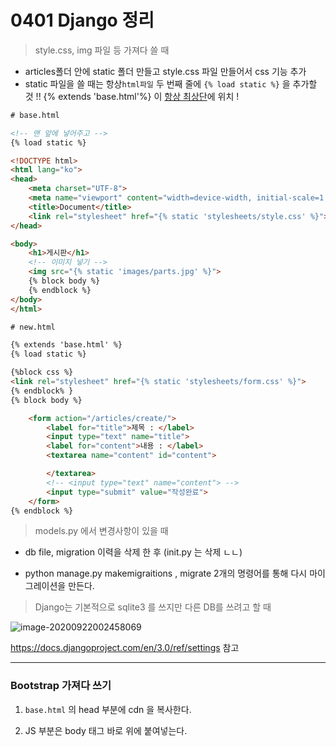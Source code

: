 # 0401 Django 정리

> style.css, img 파일 등 가져다 쓸 때

- articles폴더 안에 static 폴더 만들고 style.css 파일 만들어서 css 기능 추가
- static 파일을 쓸 때는 항상`html파일` 두 번째 줄에 `{% load static %}` 을 추가할 것 !! {% extends 'base.html'%} 이 <u>항상 최상단</u>에 위치 !

```html
# base.html

<!-- 맨 앞에 넣어주고 -->
{% load static %}

<!DOCTYPE html>
<html lang="ko">
<head>
    <meta charset="UTF-8">
    <meta name="viewport" content="width=device-width, initial-scale=1.0">
    <title>Document</title>
    <link rel="stylesheet" href="{% static 'stylesheets/style.css' %}">
</head>

<body>
    <h1>게시판</h1>
    <!-- 이미지 넣기 -->
    <img src="{% static 'images/parts.jpg' %}">
    {% block body %}
    {% endblock %}
</body>
</html>
```



```html
# new.html

{% extends 'base.html' %}
{% load static %}

{%block css %}
<link rel="stylesheet" href="{% static 'stylesheets/form.css' %}">
{% endblock% }
{% block body %}

    <form action="/articles/create/">
        <label for="title">제목 : </label>
        <input type="text" name="title">
        <label for="content">내용 : </label>
        <textarea name="content" id="content">

        </textarea>
        <!-- <input type="text" name="content"> -->
        <input type="submit" value="작성완료"> 
    </form>
{% endblock %}
```



> models.py 에서 변경사항이 있을 때

- db file, migration 이력을 삭제 한 후 (init.py 는 삭제 ㄴㄴ)

- python manage.py makemigraitions , migrate 2개의 명령어를 통해 다시 마이그레이션을 만든다.



> Django는 기본적으로 sqlite3 를 쓰지만 다른 DB를 쓰려고 할 때

![image-20200922002458069](C:\Users\multicampus\AppData\Roaming\Typora\typora-user-images\image-20200922002458069.png)

https://docs.djangoproject.com/en/3.0/ref/settings 참고



<hr>

### Bootstrap 가져다 쓰기

1. `base.html` 의 head 부분에 cdn 을 복사한다.

2. JS 부분은 body 태그 바로 위에 붙여넣는다.



